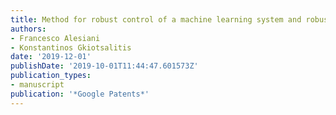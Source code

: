 ```yaml
---
title: Method for robust control of a machine learning system and robust control system
authors:
- Francesco Alesiani
- Konstantinos Gkiotsalitis
date: '2019-12-01'
publishDate: '2019-10-01T11:44:47.601573Z'
publication_types:
- manuscript
publication: '*Google Patents*'
---
```

